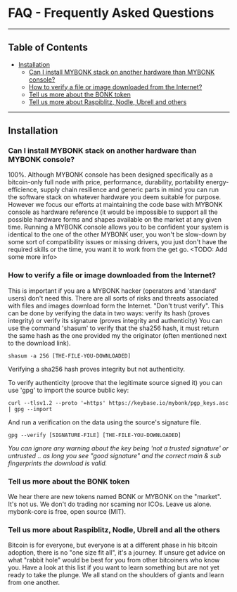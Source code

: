 # FAQ - Frequently Asked Questions

---
Table of Contents
---
  - [Installation](#Installation)
    - [Can I install MYBONK stack on another hardware than MYBONK console?](#can-i-install-mybonk-stack-on-another-hardware-than-mybonk-console)
    - [How to verify a file or image downloaded from the Internet?](#howto-verify-a-file-or-image-downloaded-from-the-internet)
    - [Tell us more about the BONK token](#tell-us-more-about-the-bonk-token)
    - [Tell us more about Raspiblitz, Nodle, Ubrell and others](#tell-us-more-about-raspiblitz-nodle-brell-and-others)


---



## Installation
### Can I install MYBONK stack on another hardware than MYBONK console?
100%. 
Although MYBONK console has been designed specifically as a bitcoin-only full node with price, performance, durability, portability energy-efficience, supply chain resilience and generic parts in mind you can run the software stack on whatever hardware you deem suitable for purpose. 
However we focus our efforts at maintaining the code base with MYBONK console as hardware reference (it would be impossible to support all the possible hardware forms and shapes available on the market at any given time.
Running a MYBONK console allows you to be confident your system is identical to the one of the other MYBONK user, you won't be slow-down by some sort of compatibility issues or missing drivers, you just don't have the required skills or the time, you want it to work from the get go.
<TODO: Add some more info>


### How to verify a file or image downloaded from the Internet?
This is important if you are a MYBONK hacker (operators and 'standard' users) don't need this.
There are all sorts of risks and threats associated with files and images download form the Internet. 
"Don't trust verify". This can be done by verifying the data in two ways: verify its hash (proves integrity) or verify its signature (proves integrity and authenticity)
You can use the command 'shasum' to verify that the sha256 hash, it must return the same hash as the one provided my the originator (often mentioned next to the download link).

```
shasum -a 256 [THE-FILE-YOU-DOWNLOADED]
```

Verifying a sha256 hash proves integrity but not authenticity.

To verify authenticity (proove that the legitimate source signed it) you can use 'gpg' to import the source bublic key:

```
curl --tlsv1.2 --proto '=https' https://keybase.io/mybonk/pgp_keys.asc | gpg --import
```

And run a verification on the data using the source's signature file.

```
gpg --verify [SIGNATURE-FILE] [THE-FILE-YOU-DOWNLOADED]
```

*You can ignore any warning about the key being 'not a trusted signature' or untrusted .. as long you see "good signature" and the correct main & sub fingerprints the download is valid.*

### Tell us more about the BONK token
We hear there are new tokens named BONK or MYBONK on the "market". It's not us. We don't do trading nor scaming nor ICOs. Leave us alone. mybonk-core is free, open source (MIT).

### Tell us more about Raspiblitz, Nodle, Ubrell and all the others
Bitcoin is for everyone, but everyone is at a different phase in his bitcoin adoption, there is no "one size fit all", it's a journey.
If unsure get advice on what "rabbit hole" would be best for you from other bitcoiners who know you. 
Have a look at this list if you want to learn something but are not yet ready to take the plunge.
We all stand on the shoulders of giants and learn from one another. 
